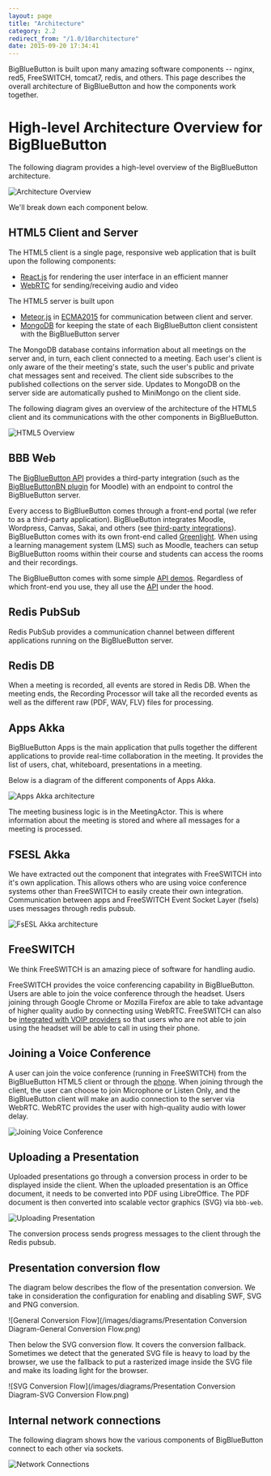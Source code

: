 ```yaml
---
layout: page
title: "Architecture"
category: 2.2
redirect_from: "/1.0/10architecture"
date: 2015-09-20 17:34:41
---
```


BigBlueButton is built upon many amazing software components -- nginx, red5, FreeSWITCH, tomcat7, redis, and others.  This page describes the overall architecture of BigBlueButton and how the components work together.

# High-level Architecture Overview for BigBlueButton

The following diagram provides a high-level overview of the BigBlueButton architecture.

![Architecture Overview](/images/10/bbb-arch-overview.png)

We'll break down each component below.

## HTML5 Client and Server

The HTML5 client is a single page, responsive web application that is built upon the following components: 
  * [React.js](https://facebook.github.io/react/) for rendering the user interface in an efficient manner
  * [WebRTC](https://webrtc.org/) for sending/receiving audio and video

The HTML5 server is built upon
  * [Meteor.js](http://meteor.com) in [ECMA2015](http://www.ecma-international.org/ecma-262/6.0/)
for communication between client and server.
  * [MongoDB](https://www.mongodb.com/) for keeping the state of each BigBlueButton client consistent with the BigBlueButton server

The MongoDB database contains information about all meetings on the server and, in turn, each client connected to a meeting. Each user's client is only aware of the their meeting's state, such the user's public and private chat messages sent and received. The client side subscribes to the published collections on the server side. Updates to MongoDB on the server side are automatically pushed to MiniMongo on the client side.

The following diagram gives an overview of the architecture of the HTML5 client and its communications with the other components in BigBlueButton.

![HTML5 Overview](/images/html5-client-architecture.png)


## BBB Web 

The [BigBlueButton API](/dev/api.html) provides a third-party integration (such as the [BigBlueButtonBN plugin](https://moodle.org/plugins/mod_bigbluebuttonbn) for Moodle) with an endpoint to control the BigBlueButton server.

Every access to BigBlueButton comes through a front-end portal (we refer to as a third-party application).  BigBlueButton integrates Moodle, Wordpress, Canvas, Sakai, and others (see [third-party integrations](http://bigbluebutton.org/integrations/)).  BigBlueButton comes with its own front-end called [Greenlight](/install/greenlight-v2.html).  When using a learning management system (LMS) such as Moodle, teachers can setup BigBlueButton rooms within their course and students can access the rooms and their recordings. 

The BigBlueButton comes with some simple [API demos](http://demo.bigbluebutton.org/demo/demo1.jsp).  Regardless of which front-end you use, they all use the [API](/dev/api.html) under the hood.

## Redis PubSub

Redis PubSub provides a communication channel between different applications running on the BigBlueButton server.

## Redis DB

When a meeting is recorded, all events are stored in Redis DB. When the meeting ends, the Recording Processor will take all the recorded events as well as the different raw (PDF, WAV, FLV) files for processing.

## Apps Akka

BigBlueButton Apps is the main application that pulls together the different applications to provide real-time collaboration in the meeting. It provides the list of users, chat, whiteboard, presentations in a meeting.

Below is a diagram of the different components of Apps Akka.

![Apps Akka architecture](/images/10/akka-apps-arch.png)

The meeting business logic is in the MeetingActor. This is where information about the meeting is stored and where all messages for a meeting is processed.

## FSESL Akka

We have extracted out the component that integrates with FreeSWITCH into it's own application. This allows others who are using voice conference systems other than
FreeSWITCH to easily create their own integration. Communication between apps and FreeSWITCH Event Socket Layer (fsels) uses messages through redis pubsub.

![FsESL Akka architecture](/images/10/fsesl-akka-arch.png)


## FreeSWITCH

We think FreeSWITCH is an amazing piece of software for handling audio.

FreeSWITCH provides the voice conferencing capability in BigBlueButton. Users are able to join the voice conference through the headset. Users joining through Google Chrome or Mozilla Firefox are able to take advantage of higher quality audio by connecting using WebRTC. FreeSWITCH can also be [integrated with VOIP providers](/install/install.html#add-a-phone-number-to-the-conference-bridge) so that users who are not able to join using the headset will be able to call in using their phone.

## Joining a Voice Conference

A user can join the voice conference (running in FreeSWITCH) from the BigBlueButton HTML5 client or through the [phone](/2.2/customize.html#add-a-phone-number-to-the-conference-bridge). When joining through the client, the user can choose to join Microphone or Listen Only, and the BigBlueButton client will make an audio connection to the server via WebRTC.  WebRTC provides the user with high-quality audio with lower delay. 

![Joining Voice Conference](/images/10/joining-voice-conf.png)


## Uploading a Presentation

Uploaded presentations go through a conversion process in order to be displayed inside the client. When the uploaded presentation is an Office document, it needs to be converted into PDF using LibreOffice. The PDF document is then converted into scalable vector graphics (SVG) via `bbb-web`.  

![Uploading Presentation](/images/10/presentation-upload-11.png)

The conversion process sends progress messages to the client through the Redis pubsub.

## Presentation conversion flow

The diagram below describes the flow of the presentation conversion. We take in consideration the configuration for enabling and disabling SWF, SVG and PNG conversion.

![General Conversion Flow](/images/diagrams/Presentation Conversion Diagram-General Conversion Flow.png)

Then below the SVG conversion flow. It covers the conversion fallback. Sometimes we detect that the generated SVG file is heavy to load by the browser, we use the fallback to put a rasterized image inside the SVG file and make its loading light for the browser.

![SVG Conversion Flow](/images/diagrams/Presentation Conversion Diagram-SVG Conversion Flow.png)

## Internal network connections
The following diagram shows how the various components of BigBlueButton connect to each other via sockets.

![Network Connections](/images/22-connections.png)
